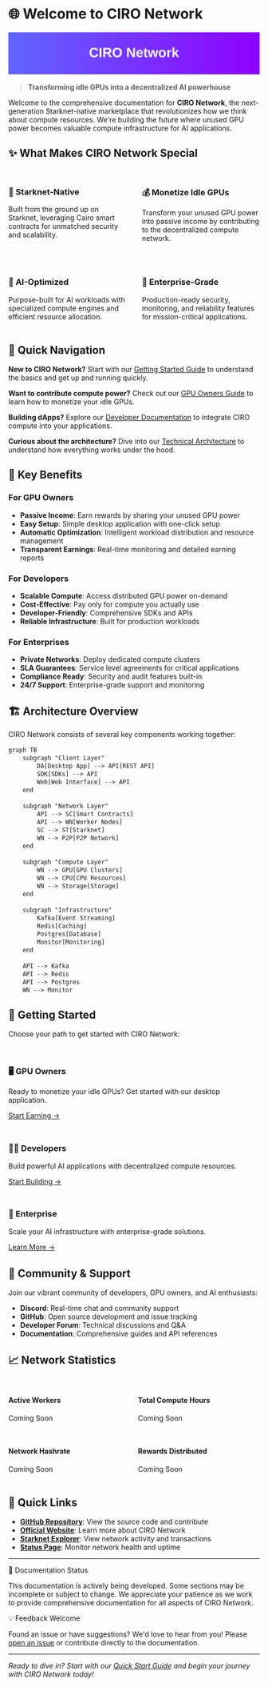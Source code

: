 # 🌐 Welcome to CIRO Network

![CIRO Network Banner](./images/ciro-banner.svg)

> **Transforming idle GPUs into a decentralized AI powerhouse**

Welcome to the comprehensive documentation for **CIRO Network**, the
next-generation Starknet-native marketplace that revolutionizes how we think
about compute resources. We're building the future where unused GPU power
becomes valuable compute infrastructure for AI applications.

## ✨ What Makes CIRO Network Special

<div class="grid" style="display: grid; grid-template-columns: 1fr 1fr; gap: 2rem; margin: 2rem 0;">
  <div class="feature-card">
    <h3>🚀 Starknet-Native</h3>
    <p>Built from the ground up on Starknet, leveraging Cairo smart contracts for unmatched security and scalability.</p>
  </div>
  <div class="feature-card">
    <h3>💰 Monetize Idle GPUs</h3>
    <p>Transform your unused GPU power into passive income by contributing to the decentralized compute network.</p>
  </div>
  <div class="feature-card">
    <h3>🤖 AI-Optimized</h3>
    <p>Purpose-built for AI workloads with specialized compute engines and efficient resource allocation.</p>
  </div>
  <div class="feature-card">
    <h3>🔐 Enterprise-Grade</h3>
    <p>Production-ready security, monitoring, and reliability features for mission-critical applications.</p>
  </div>
</div>

## 🎯 Quick Navigation

**New to CIRO Network?** Start with our
[Getting Started Guide](./getting-started/what-is-ciro.md) to understand the
basics and get up and running quickly.

**Want to contribute compute power?** Check out our
[GPU Owners Guide](./user-guides/gpu-owners/becoming-worker.md) to learn how to
monetize your idle GPUs.

**Building dApps?** Explore our
[Developer Documentation](./user-guides/developers/using-compute.md) to
integrate CIRO compute into your applications.

**Curious about the architecture?** Dive into our
[Technical Architecture](./architecture/system-overview.md) to understand how
everything works under the hood.

## 🌟 Key Benefits

### For GPU Owners

- **Passive Income**: Earn rewards by sharing your unused GPU power
- **Easy Setup**: Simple desktop application with one-click setup
- **Automatic Optimization**: Intelligent workload distribution and resource
  management
- **Transparent Earnings**: Real-time monitoring and detailed earning reports

### For Developers

- **Scalable Compute**: Access distributed GPU power on-demand
- **Cost-Effective**: Pay only for compute you actually use
- **Developer-Friendly**: Comprehensive SDKs and APIs
- **Reliable Infrastructure**: Built for production workloads

### For Enterprises

- **Private Networks**: Deploy dedicated compute clusters
- **SLA Guarantees**: Service level agreements for critical applications
- **Compliance Ready**: Security and audit features built-in
- **24/7 Support**: Enterprise-grade support and monitoring

## 🏗️ Architecture Overview

CIRO Network consists of several key components working together:

```mermaid
graph TB
    subgraph "Client Layer"
        DA[Desktop App] --> API[REST API]
        SDK[SDKs] --> API
        Web[Web Interface] --> API
    end

    subgraph "Network Layer"
        API --> SC[Smart Contracts]
        API --> WN[Worker Nodes]
        SC --> ST[Starknet]
        WN --> P2P[P2P Network]
    end

    subgraph "Compute Layer"
        WN --> GPU[GPU Clusters]
        WN --> CPU[CPU Resources]
        WN --> Storage[Storage]
    end

    subgraph "Infrastructure"
        Kafka[Event Streaming]
        Redis[Caching]
        Postgres[Database]
        Monitor[Monitoring]
    end

    API --> Kafka
    API --> Redis
    API --> Postgres
    WN --> Monitor
```

## 🚀 Getting Started

Choose your path to get started with CIRO Network:

<div class="cta-grid" style="display: grid; grid-template-columns: repeat(auto-fit, minmax(300px, 1fr)); gap: 1.5rem; margin: 2rem 0;">
  <div class="cta-card">
    <h3>🖥️ GPU Owners</h3>
    <p>Ready to monetize your idle GPUs? Get started with our desktop application.</p>
    <a href="./user-guides/gpu-owners/becoming-worker.md" class="btn btn-primary">Start Earning →</a>
  </div>
  
  <div class="cta-card">
    <h3>👨‍💻 Developers</h3>
    <p>Build powerful AI applications with decentralized compute resources.</p>
    <a href="./user-guides/developers/using-compute.md" class="btn btn-primary">Start Building →</a>
  </div>
  
  <div class="cta-card">
    <h3>🏢 Enterprise</h3>
    <p>Scale your AI infrastructure with enterprise-grade solutions.</p>
    <a href="./user-guides/enterprise/solutions.md" class="btn btn-primary">Learn More →</a>
  </div>
</div>

## 🤝 Community & Support

Join our vibrant community of developers, GPU owners, and AI enthusiasts:

- **Discord**: Real-time chat and community support
- **GitHub**: Open source development and issue tracking
- **Developer Forum**: Technical discussions and Q&A
- **Documentation**: Comprehensive guides and API references

## 📈 Network Statistics

<div class="stats-grid" style="display: grid; grid-template-columns: repeat(auto-fit, minmax(200px, 1fr)); gap: 1rem; margin: 2rem 0;">
  <div class="stat-card">
    <h4>Active Workers</h4>
    <p class="stat-number">Coming Soon</p>
  </div>
  <div class="stat-card">
    <h4>Total Compute Hours</h4>
    <p class="stat-number">Coming Soon</p>
  </div>
  <div class="stat-card">
    <h4>Network Hashrate</h4>
    <p class="stat-number">Coming Soon</p>
  </div>
  <div class="stat-card">
    <h4>Rewards Distributed</h4>
    <p class="stat-number">Coming Soon</p>
  </div>
</div>

## 🔗 Quick Links

- **[GitHub Repository](https://github.com/Ciro-AI-Labs/ciro-network)**: View
  the source code and contribute
- **[Official Website](https://ciro.network)**: Learn more about CIRO Network
- **[Starknet Explorer](https://starkscan.co)**: View network activity and
  transactions
- **[Status Page](https://status.ciro.network)**: Monitor network health and
  uptime

---

<div class="admonition note">
<p class="admonition-title">📝 Documentation Status</p>
<p>This documentation is actively being developed. Some sections may be incomplete or subject to change. We appreciate your patience as we work to provide comprehensive documentation for all aspects of CIRO Network.</p>
</div>

<div class="admonition tip">
<p class="admonition-title">💡 Feedback Welcome</p>
<p>Found an issue or have suggestions? We'd love to hear from you! Please <a href="https://github.com/Ciro-AI-Labs/ciro-network/issues">open an issue</a> or contribute directly to the documentation.</p>
</div>

---

_Ready to dive in? Start with our
[Quick Start Guide](./getting-started/quick-start.md) and begin your journey
with CIRO Network today!_
